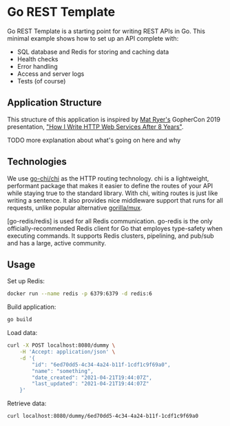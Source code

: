 # Go REST Template
Go REST Template is a starting point for writing REST APIs in Go. This minimal example shows how to set up an API complete with:
- SQL database and Redis for storing and caching data
- Health checks
- Error handling
- Access and server logs
- Tests (of course)

## Application Structure
This structure of this application is inspired by [Mat Ryer's](https://github.com/matryer) GopherCon 2019 presentation,
["How I Write HTTP Web Services After 8 Years"](https://www.youtube.com/watch?v=8TLiGHJTlig&ab_channel=GopherConEurope).

TODO more explanation about what's going on here and why

## Technologies
We use [go-chi/chi](https://github.com/go-chi/chi) as the HTTP routing technology. chi is a lightweight, performant package that makes it
easier to define the routes of your API while staying true to the standard library. With chi, witing routes is just like writing a sentence.
It also provides nice middleware support that runs for all requests, unlike popular alternative
[gorilla/mux](https://github.com/gorilla/mux/issues/416).

[go-redis/redis] is used for all Redis communication. go-redis is the only officially-recommended Redis client for Go that employes
type-safety when executing commands. It supports Redis clusters, pipelining, and pub/sub and has a large, active community.

## Usage
Set up Redis:
```zsh
docker run --name redis -p 6379:6379 -d redis:6
```

Build application:
```zsh
go build
```

Load data:
```zsh
curl -X POST localhost:8080/dummy \
    -H 'Accept: application/json' \
    -d '{
        "id": "6ed70dd5-4c34-4a24-b11f-1cdf1c9f69a0",
        "name": "something",
        "date_created": "2021-04-21T19:44:07Z",
        "last_updated": "2021-04-21T19:44:07Z"
    }'
```

Retrieve data:
```zsh
curl localhost:8080/dummy/6ed70dd5-4c34-4a24-b11f-1cdf1c9f69a0
```
